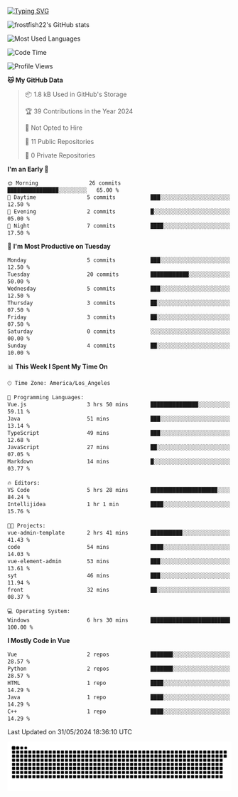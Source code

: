 <!--
**frostfish22/frostfish22** is a ✨ _special_ ✨ repository because its `README.md` (this file) appears on your GitHub profile.

Here are some ideas to get you started:

- 🔭 I’m currently working on ...
- 🌱 I’m currently learning ...
- 👯 I’m looking to collaborate on ...
- 🤔 I’m looking for help with ...
- 💬 Ask me about ...
- 📫 How to reach me: ...
- 😄 Pronouns: ...
- ⚡ Fun fact: ...
-->
[![Typing SVG](https://readme-typing-svg.demolab.com?font=Fira+Code&pause=1000&random=false&width=435&lines=%E5%B0%8F%E9%99%88%E5%90%8C%E5%AD%A6%E7%A5%9D%E4%BD%A0%E7%BC%96%E7%A0%81%E6%84%89%E5%BF%AB%F0%9F%8C%88%F0%9F%A4%AD)](https://git.io/typing-svg)

![frostfish22's GitHub stats](https://github-readme-stats.vercel.app/api?username=frostfish22&bg_color=30,e96443,904e95&title_color=fff&text_color=fff)

![Most Used Languages](https://github-readme-stats.vercel.app/api/top-langs/?username=frostfish22&theme=dark&layout=compact)

<!--START_SECTION:waka-->
![Code Time](http://img.shields.io/badge/Code%20Time-14%20hrs%2020%20mins-blue)

![Profile Views](http://img.shields.io/badge/Profile%20Views-0-blue)

**🐱 My GitHub Data** 

> 📦 1.8 kB Used in GitHub's Storage 
 > 
> 🏆 39 Contributions in the Year 2024
 > 
> 🚫 Not Opted to Hire
 > 
> 📜 11 Public Repositories 
 > 
> 🔑 0 Private Repositories 
 > 
**I'm an Early 🐤** 

```text
🌞 Morning                26 commits          ████████████████░░░░░░░░░   65.00 % 
🌆 Daytime                5 commits           ███░░░░░░░░░░░░░░░░░░░░░░   12.50 % 
🌃 Evening                2 commits           █░░░░░░░░░░░░░░░░░░░░░░░░   05.00 % 
🌙 Night                  7 commits           ████░░░░░░░░░░░░░░░░░░░░░   17.50 % 
```
📅 **I'm Most Productive on Tuesday** 

```text
Monday                   5 commits           ███░░░░░░░░░░░░░░░░░░░░░░   12.50 % 
Tuesday                  20 commits          ████████████░░░░░░░░░░░░░   50.00 % 
Wednesday                5 commits           ███░░░░░░░░░░░░░░░░░░░░░░   12.50 % 
Thursday                 3 commits           ██░░░░░░░░░░░░░░░░░░░░░░░   07.50 % 
Friday                   3 commits           ██░░░░░░░░░░░░░░░░░░░░░░░   07.50 % 
Saturday                 0 commits           ░░░░░░░░░░░░░░░░░░░░░░░░░   00.00 % 
Sunday                   4 commits           ██░░░░░░░░░░░░░░░░░░░░░░░   10.00 % 
```


📊 **This Week I Spent My Time On** 

```text
🕑︎ Time Zone: America/Los_Angeles

💬 Programming Languages: 
Vue.js                   3 hrs 50 mins       ███████████████░░░░░░░░░░   59.11 % 
Java                     51 mins             ███░░░░░░░░░░░░░░░░░░░░░░   13.14 % 
TypeScript               49 mins             ███░░░░░░░░░░░░░░░░░░░░░░   12.68 % 
JavaScript               27 mins             ██░░░░░░░░░░░░░░░░░░░░░░░   07.05 % 
Markdown                 14 mins             █░░░░░░░░░░░░░░░░░░░░░░░░   03.77 % 

🔥 Editors: 
VS Code                  5 hrs 28 mins       █████████████████████░░░░   84.24 % 
Intellijidea             1 hr 1 min          ████░░░░░░░░░░░░░░░░░░░░░   15.76 % 

🐱‍💻 Projects: 
vue-admin-template       2 hrs 41 mins       ██████████░░░░░░░░░░░░░░░   41.43 % 
code                     54 mins             ████░░░░░░░░░░░░░░░░░░░░░   14.03 % 
vue-element-admin        53 mins             ███░░░░░░░░░░░░░░░░░░░░░░   13.61 % 
syt                      46 mins             ███░░░░░░░░░░░░░░░░░░░░░░   11.94 % 
front                    32 mins             ██░░░░░░░░░░░░░░░░░░░░░░░   08.37 % 

💻 Operating System: 
Windows                  6 hrs 30 mins       █████████████████████████   100.00 % 
```

**I Mostly Code in Vue** 

```text
Vue                      2 repos             ███████░░░░░░░░░░░░░░░░░░   28.57 % 
Python                   2 repos             ███████░░░░░░░░░░░░░░░░░░   28.57 % 
HTML                     1 repo              ████░░░░░░░░░░░░░░░░░░░░░   14.29 % 
Java                     1 repo              ████░░░░░░░░░░░░░░░░░░░░░   14.29 % 
C++                      1 repo              ████░░░░░░░░░░░░░░░░░░░░░   14.29 % 
```




 Last Updated on 31/05/2024 18:36:10 UTC
<!--END_SECTION:waka-->

<picture>
  <source media="(prefers-color-scheme: dark)" srcset="https://raw.githubusercontent.com/frostfish22/frostfish22/output/github-contribution-grid-snake-dark.svg">
  <source media="(prefers-color-scheme: light)" srcset="https://raw.githubusercontent.com/frostfish22/frostfish22/output/github-contribution-grid-snake.svg">
  <img alt="github contribution grid snake animation" src="https://raw.githubusercontent.com/frostfish22/frostfish22/output/github-contribution-grid-snake.svg">
</picture>
